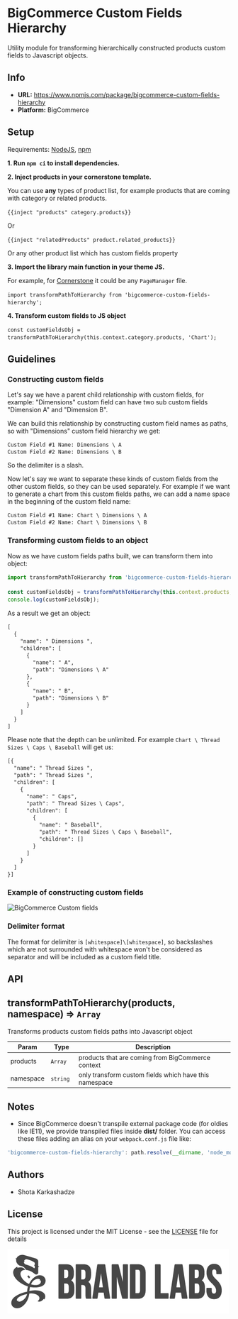 # BigCommerce Custom Fields Hierarchy

Utility module for transforming hierarchically constructed products custom fields to Javascript objects.

## Info
* **URL:** https://www.npmjs.com/package/bigcommerce-custom-fields-hierarchy
* **Platform:** BigCommerce

## Setup
Requirements: [NodeJS](https://nodejs.org/en/download/package-manager/), [npm](https://docs.npmjs.com/getting-started/installing-node#install-npm--manage-npm-versions)

**1\. Run `npm ci` to install dependencies.**

**2\. Inject products in your cornerstone template.**

You can use **any** types of product list, for example products that are coming with category or related products.

`{{inject "products" category.products}}`

Or

`{{inject "relatedProducts" product.related_products}}`

Or any other product list which has custom fields property

**3\. Import the library main function in your theme JS.**

For example, for [Cornerstone](https://github.com/bigcommerce/cornerstone) it could be any `PageManager` file.

`import transformPathToHierarchy from 'bigcommerce-custom-fields-hierarchy';`

**4\. Transform custom fields to JS object**

`const customFieldsObj = transformPathToHierarchy(this.context.category.products, 'Chart');`

## Guidelines

### Constructing custom fields
Let's say we have a parent child relationship with custom fields, for example: "Dimensions" custom field can have two sub custom fields "Dimension A" and "Dimension B".

We can build this relationship by constructing custom field names as paths, so with "Dimensions" custom field hierarchy we get:
```
Custom Field #1 Name: Dimensions \ A
Custom Field #2 Name: Dimensions \ B
```

So the delimiter is a slash.

Now let's say we want to separate these kinds of custom fields from the other custom fields, so they can be used separately. For example if we want to generate a chart from this custom fields paths, we can add a name space in the beginning of the custom field name:

```
Custom Field #1 Name: Chart \ Dimensions \ A
Custom Field #2 Name: Chart \ Dimensions \ B
```

### Transforming custom fields to an object

Now as we have custom fields paths built, we can transform them into object:

```javascript
import transformPathToHierarchy from 'bigcommerce-custom-fields-hierarchy';

const customFieldsObj = transformPathToHierarchy(this.context.products, 'Chart');
console.log(customFieldsObj);
```

As a result we get an object:

```
[
  {
    "name": " Dimensions ",
    "children": [
      {
        "name": " A",
        "path": "Dimensions \ A"
      },
      {
        "name": " B",
        "path": "Dimensions \ B"
      }
    ]
  }
]
```

Please note that the depth can be unlimited. For example `Chart \ Thread Sizes \ Caps \ Baseball` will get us:
```
[{
  "name": " Thread Sizes ",
  "path": " Thread Sizes ",
  "children": [
    {
      "name": " Caps",
      "path": " Thread Sizes \ Caps",
      "children": [
        {
          "name": " Baseball",
          "path": " Thread Sizes \ Caps \ Baseball",
          "children": []
        }
      ]
    }
  ]
}]
```

### Example of constructing custom fields

![BigCommerce Custom fields](https://user-images.githubusercontent.com/3370367/44449946-a26c0880-a600-11e8-8785-7d52e64d8e45.png "BigCommerce Custom fields")

### Delimiter format

The format for delimiter is `[whitespace]\[whitespace]`, so backslashes which are not surrounded with whitespace won't be considered as separator and will be included as a custom field title.

## API

<a name="transformPathToHierarchy"></a>

## transformPathToHierarchy(products, namespace) ⇒ <code>Array</code>
Transforms products custom fields paths into Javascript object

| Param | Type | Description |
| --- | --- | --- |
| products | <code>Array</code> | products that are coming from BigCommerce context |
| namespace | <code>string  </code> | only transform custom fields which have this namespace |

## Notes
- Since BigCommerce doesn't transpile external package code (for oldies like IE11), we provide transpiled files inside __dist/__ folder. You can access these files adding an alias on your `webpack.conf.js` file like:

```javascript
'bigcommerce-custom-fields-hierarchy': path.resolve(__dirname, 'node_modules/bigcommerce-custom-fields-hierarchy/dist/custom-fields-hierarchy.min.js')
```

## Authors
* Shota Karkashadze

## License

This project is licensed under the MIT License - see the [LICENSE](LICENSE) file for details

[![alt text](/assets/brandlabs.png)](http://www.brandlabs.us/?utm_source=gitlab&utm_medium=technology_referral&utm_campaign=brandlabs-bigcommerce-custom-fields-hierarchy)
